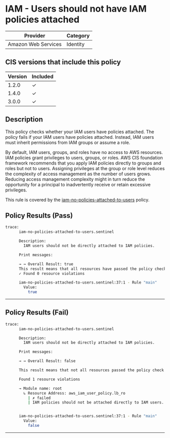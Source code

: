 # IAM - Users should not have IAM policies attached

| Provider            | Category     |
|---------------------|--------------|
| Amazon Web Services | Identity     |

## CIS versions that include this policy

| Version | Included |
|---------|----------|
| 1.2.0   | &check;  |
| 1.4.0   | &check;  |
| 3.0.0   | &check;  |

## Description

This policy checks whether your IAM users have policies attached. The policy fails if your IAM users have policies attached. Instead, IAM users must inherit permissions from IAM groups or assume a role.

By default, IAM users, groups, and roles have no access to AWS resources. IAM policies grant privileges to users, groups, or roles. AWS CIS foundation framework recommends that you apply IAM policies directly to groups and roles but not to users. Assigning privileges at the group or role level reduces the complexity of access management as the number of users grows. Reducing access management complexity might in turn reduce the opportunity for a principal to inadvertently receive or retain excessive privileges.

This rule is covered by the [iam-no-policies-attached-to-users](../../policies/iam-no-policies-attached-to-users.sentinel) policy.

## Policy Results (Pass)
```bash
trace:
      iam-no-policies-attached-to-users.sentinel

      Description:
        IAM users should not be directly attached to IAM policies.

      Print messages:

      → → Overall Result: true
      This result means that all resources have passed the policy check for the policy iam-no-policies-attached-to-users.
      ✓ Found 0 resource violations

      iam-no-policies-attached-to-users.sentinel:37:1 - Rule "main"
        Value:
          true
```

---

## Policy Results (Fail)
```bash
trace:
      iam-no-policies-attached-to-users.sentinel

      Description:
        IAM users should not be directly attached to IAM policies.

      Print messages:

      → → Overall Result: false

      This result means that not all resources passed the policy check and the protected behavior is not allowed  for the policy iam-no-policies-attached-to-users.

      Found 1 resource violations

      → Module name: root
        ↳ Resource Address: aws_iam_user_policy.lb_ro
          | ✗ failed
          | IAM policies should not be attached directly to IAM users. Refer to https://docs.aws.amazon.com/securityhub/latest/userguide/iam-controls.html#iam-2 for more details.


      iam-no-policies-attached-to-users.sentinel:37:1 - Rule "main"
        Value:
          false
```

---